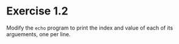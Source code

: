 # Exercise 1.2

Modify the `echo` program to print the index and value of each of its arguements, one per line.